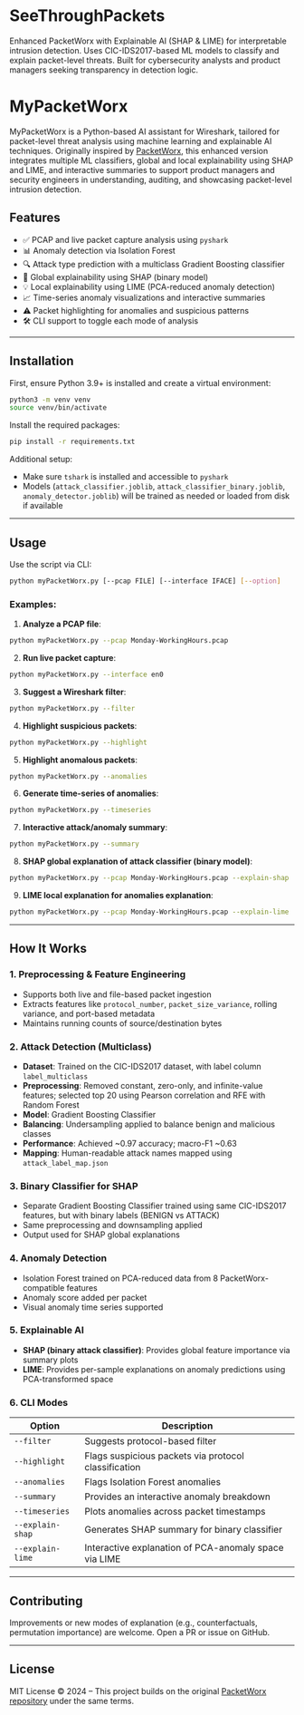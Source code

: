 # SeeThroughPackets
Enhanced PacketWorx with Explainable AI (SHAP &amp; LIME) for interpretable intrusion detection. Uses CIC-IDS2017-based ML models to classify and explain packet-level threats. Built for cybersecurity analysts and product managers seeking transparency in detection logic.

# MyPacketWorx

MyPacketWorx is a Python-based AI assistant for Wireshark, tailored for packet-level threat analysis using machine learning and explainable AI techniques. Originally inspired by [PacketWorx](https://github.com/FreeSoftWorks/PacketWorx), this enhanced version integrates multiple ML classifiers, global and local explainability using SHAP and LIME, and interactive summaries to support product managers and security engineers in understanding, auditing, and showcasing packet-level intrusion detection.

## Features

- ✅ PCAP and live packet capture analysis using `pyshark`
- 📊 Anomaly detection via Isolation Forest
- 🔍 Attack type prediction with a multiclass Gradient Boosting classifier
- 🧠 Global explainability using SHAP (binary model)
- 💡 Local explainability using LIME (PCA-reduced anomaly detection)
- 📈 Time-series anomaly visualizations and interactive summaries
- ⚠️ Packet highlighting for anomalies and suspicious patterns
- 🛠 CLI support to toggle each mode of analysis

---

## Installation

First, ensure Python 3.9+ is installed and create a virtual environment:

```bash
python3 -m venv venv
source venv/bin/activate
```

Install the required packages:

```bash
pip install -r requirements.txt
```

Additional setup:
- Make sure `tshark` is installed and accessible to `pyshark`
- Models (`attack_classifier.joblib`, `attack_classifier_binary.joblib`, `anomaly_detector.joblib`) will be trained as needed or loaded from disk if available

---

## Usage

Use the script via CLI:

```bash
python myPacketWorx.py [--pcap FILE] [--interface IFACE] [--option]
```

### Examples:

1. **Analyze a PCAP file**:

```bash
python myPacketWorx.py --pcap Monday-WorkingHours.pcap
```

2. **Run live packet capture**:

```bash
python myPacketWorx.py --interface en0
```

3. **Suggest a Wireshark filter**:

```bash
python myPacketWorx.py --filter
```

4. **Highlight suspicious packets**:

```bash
python myPacketWorx.py --highlight
```

5. **Highlight anomalous packets**:

```bash
python myPacketWorx.py --anomalies
```

6. **Generate time-series of anomalies**:

```bash
python myPacketWorx.py --timeseries
```

7. **Interactive attack/anomaly summary**:

```bash
python myPacketWorx.py --summary
```

8. **SHAP global explanation of attack classifier (binary model)**:

```bash
python myPacketWorx.py --pcap Monday-WorkingHours.pcap --explain-shap
```

9. **LIME local explanation for anomalies explanation**:

```bash
python myPacketWorx.py --pcap Monday-WorkingHours.pcap --explain-lime
```

---

## How It Works

### 1. Preprocessing & Feature Engineering

- Supports both live and file-based packet ingestion
- Extracts features like `protocol_number`, `packet_size_variance`, rolling variance, and port-based metadata
- Maintains running counts of source/destination bytes

### 2. Attack Detection (Multiclass)

- **Dataset**: Trained on the CIC-IDS2017 dataset, with label column `label_multiclass`
- **Preprocessing**: Removed constant, zero-only, and infinite-value features; selected top 20 using Pearson correlation and RFE with Random Forest
- **Model**: Gradient Boosting Classifier
- **Balancing**: Undersampling applied to balance benign and malicious classes
- **Performance**: Achieved ~0.97 accuracy; macro-F1 ~0.63
- **Mapping**: Human-readable attack names mapped using `attack_label_map.json`

### 3. Binary Classifier for SHAP

- Separate Gradient Boosting Classifier trained using same CIC-IDS2017 features, but with binary labels (BENIGN vs ATTACK)
- Same preprocessing and downsampling applied
- Output used for SHAP global explanations

### 4. Anomaly Detection

- Isolation Forest trained on PCA-reduced data from 8 PacketWorx-compatible features
- Anomaly score added per packet
- Visual anomaly time series supported

### 5. Explainable AI

- **SHAP (binary attack classifier)**: Provides global feature importance via summary plots
- **LIME**: Provides per-sample explanations on anomaly predictions using PCA-transformed space

### 6. CLI Modes

| Option                | Description |
|-----------------------|-------------|
| `--filter`            | Suggests protocol-based filter |
| `--highlight`         | Flags suspicious packets via protocol classification |
| `--anomalies`         | Flags Isolation Forest anomalies |
| `--summary`           | Provides an interactive anomaly breakdown |
| `--timeseries`        | Plots anomalies across packet timestamps |
| `--explain-shap`      | Generates SHAP summary for binary classifier |
| `--explain-lime`      | Interactive explanation of PCA-anomaly space via LIME |

---

## Contributing

Improvements or new modes of explanation (e.g., counterfactuals, permutation importance) are welcome. Open a PR or issue on GitHub.

---

## License

MIT License © 2024 – This project builds on the original [PacketWorx repository](https://github.com/FreeSoftWorks/PacketWorx) under the same terms.
